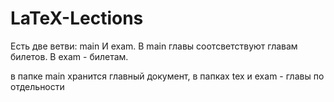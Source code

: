 LaTeX-Lections
==============
Есть две ветви: main И exam. В main главы соотсветствуют главам билетов. В exam - билетам.

в папке main хранится главный документ, в папках  tex и exam - главы по отдельности
